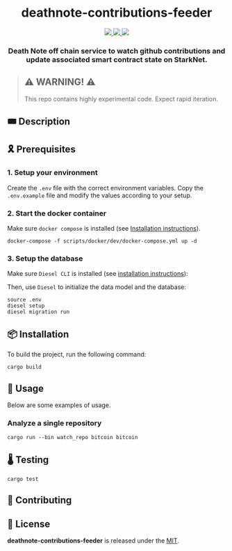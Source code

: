 <div align="center">
  <h1 align="center">deathnote-contributions-feeder</h1>
  <p align="center">
    <a href="https://discord.gg/onlydust">
        <img src="https://img.shields.io/badge/Discord-6666FF?style=for-the-badge&logo=discord&logoColor=white">
    </a>
    <a href="https://twitter.com/intent/follow?screen_name=onlydust_xyz">
        <img src="https://img.shields.io/badge/Twitter-1DA1F2?style=for-the-badge&logo=twitter&logoColor=white">
    </a>
    <a href="https://contributions.onlydust.xyz/">
        <img src="https://img.shields.io/badge/Contribute-6A1B9A?style=for-the-badge&logo=notion&logoColor=white">
    </a>
  </p>
  
  <h3 align="center">Death Note off chain service to watch github contributions and update associated smart contract state on StarkNet.</h3>

</h3>
</div>

> ## ⚠️ WARNING! ⚠️
>
> This repo contains highly experimental code.
> Expect rapid iteration.

## 🎟️ Description

## 🎗️ Prerequisites

### 1. Setup your environment 

Create the `.env` file with the correct environment variables.
Copy the `.env.example` file and modify the values according to your setup.

### 2. Start the docker container
Make sure `docker compose` is installed (see [Installation instructions](https://docs.docker.com/compose/install/)).
```
docker-compose -f scripts/docker/dev/docker-compose.yml up -d
```

### 3. Setup the database
Make sure `Diesel CLI` is installed (see [installation instructions](https://diesel.rs/guides/getting-started)):

Then, use `Diesel` to initialize the data model and the database:
```
source .env
diesel setup
diesel migration run
```

## 📦 Installation

To build the project, run the following command:
```
cargo build
```

## 🔬 Usage

Below are some examples of usage.

### Analyze a single repository

```
cargo run --bin watch_repo bitcoin bitcoin 
```

## 🌡️ Testing

```
cargo test
```

## 🫶 Contributing

## 📄 License

**deathnote-contributions-feeder** is released under the [MIT](LICENSE).
